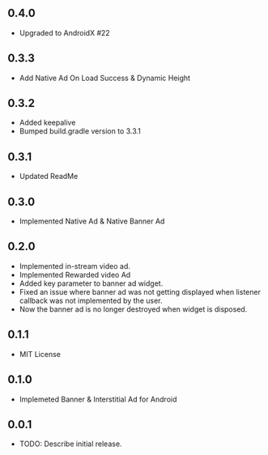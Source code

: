 ## 0.4.0
* Upgraded to AndroidX #22

## 0.3.3
* Add Native Ad On Load Success & Dynamic Height

## 0.3.2
* Added keepalive
* Bumped build.gradle version to 3.3.1

## 0.3.1
* Updated ReadMe

## 0.3.0
* Implemented Native Ad & Native Banner Ad

## 0.2.0

* Implemented in-stream video ad.
* Implemented Rewarded video Ad
* Added key parameter to banner ad widget.
* Fixed an issue where banner ad was not getting displayed when listener callback was not implemented by the user.
* Now the banner ad is no longer destroyed when widget is disposed.

## 0.1.1

* MIT License
  
## 0.1.0

* Implemeted Banner & Interstitial Ad for Android

## 0.0.1

* TODO: Describe initial release.
